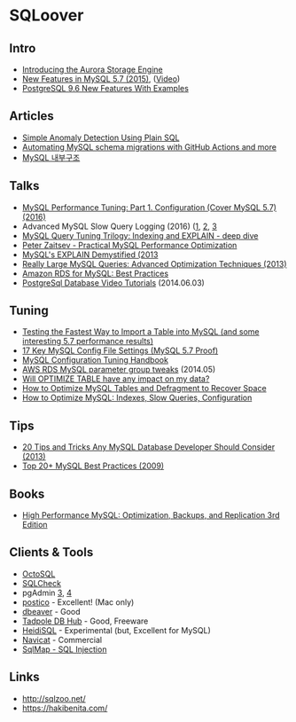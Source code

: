 # SQLoover

## Intro
- [Introducing the Aurora Storage Engine](https://aws.amazon.com/ko/blogs/database/introducing-the-aurora-storage-engine/)
- [New Features in MySQL 5.7 (2015)](http://fiercesw.com/wp-content/uploads/2016/01/Whats-New-in-MySQL-5.7-1.pdf), ([Video](https://www.youtube.com/watch?v=dR2Uo97MQW8))
- [PostgreSQL 9.6 New Features With Examples](https://community.hpe.com/hpeb/attachments/hpeb/JapanEnterpriseTopics/198/1/PostgreSQL%209.6%20New%20Features%20en%2020160606-1.pdf)

## Articles
- [Simple Anomaly Detection Using Plain SQL](https://hakibenita.com/sql-anomaly-detection)
- [Automating MySQL schema migrations with GitHub Actions and more
](https://github.blog/2020-02-14-automating-mysql-schema-migrations-with-github-actions-and-more/)
- [MySQL 내부구조](https://brunch.co.kr/@jehovah/21)

## Talks
- [MySQL Performance Tuning: Part 1. Configuration (Cover MySQL 5.7) (2016)](https://www.youtube.com/watch?v=0CqMv0ucqFA)
- Advanced MySQL Slow Query Logging (2016) ([1](https://www.youtube.com/watch?v=noFn2sgQiNw), [2](https://www.youtube.com/watch?v=INovio_FuTU), [3](https://www.youtube.com/watch?v=f6fiy_dVYxw)
- [MySQL Query Tuning Trilogy: Indexing and EXPLAIN - deep dive](https://www.youtube.com/watch?v=01b3gQ_utO4)
- [Peter Zaitsev - Practical MySQL Performance Optimization](https://www.youtube.com/watch?v=SCoJID7TeDg)
- [MySQL's EXPLAIN Demystified (2013](https://www.youtube.com/watch?v=ZoLoIFW1H6g)
- [Really Large MySQL Queries: Advanced Optimization Techniques (2013)](https://www.youtube.com/watch?v=mCbyb14PoLk)
- [Amazon RDS for MySQL: Best Practices](https://www.youtube.com/watch?v=eHg8LD5KNC0)
- [PostgreSql Database Video Tutorials](https://www.youtube.com/playlist?list=PLFRIKEguV54bgwAcgFiOs5GMo3q2DhVDj) (2014.06.03)

## Tuning
- [Testing the Fastest Way to Import a Table into MySQL (and some interesting 5.7 performance results)](https://dbahire.com/testing-the-fastest-way-to-import-a-table-into-mysql-and-some-interesting-5-7-performance-results/)
- [17 Key MySQL Config File Settings (MySQL 5.7 Proof)](http://www.speedemy.com/17-key-mysql-config-file-settings-mysql-5-7-proof/)
- [MySQL Configuration Tuning Handbook](http://www.speedemy.com/mysql-configuration-tuning-handbook/)
- [AWS RDS MySQL parameter group tweaks](https://gist.github.com/magnetikonline/01d9542a4d9e90472839) (2014.05)
- [Will OPTIMIZE TABLE have any impact on my data?](https://dba.stackexchange.com/questions/40769/will-optimize-table-have-any-impact-on-my-data)
- [How to Optimize MySQL Tables and Defragment to Recover Space](https://www.thegeekstuff.com/2016/04/mysql-optimize-table/)
- [How to Optimize MySQL: Indexes, Slow Queries, Configuration](https://www.sitepoint.com/optimize-mysql-indexes-slow-queries-configuration/)

## Tips
- [20 Tips and Tricks Any MySQL Database Developer Should Consider (2013)](https://onextrapixel.com/20-tips-and-tricks-any-mysql-database-developer-should-consider/)
- [Top 20+ MySQL Best Practices (2009)](https://code.tutsplus.com/tutorials/top-20-mysql-best-practices--net-7855)

## Books
- [High Performance MySQL: Optimization, Backups, and Replication 3rd Edition](https://www.amazon.com/High-Performance-MySQL-Optimization-Replication/dp/1449314287)

## Clients & Tools
- [OctoSQL](https://github.com/cube2222/octosql)
- [SQLCheck](https://github.com/jarulraj/sqlcheck)
- pgAdmin [3](https://www.postgresql.org/ftp/pgadmin3/), [4](https://www.pgadmin.org/)
- [postico](https://eggerapps.at/postico/) - Excellent! (Mac only)
- [dbeaver](http://dbeaver.jkiss.org/) - Good
- [Tadpole DB Hub](https://github.com/hangum/TadpoleForDBTools) - Good, Freeware
- [HeidiSQL](https://www.heidisql.com/) - Experimental (but, Excellent for MySQL)
- [Navicat](https://www.navicat.com/) - Commercial
- [SqlMap - SQL Injection](https://github.com/sqlmapproject/sqlmap)

## Links
- http://sqlzoo.net/
- https://hakibenita.com/
